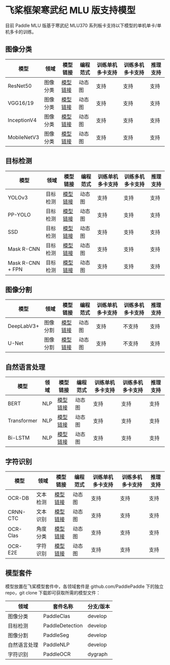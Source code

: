 
# 飞桨框架寒武纪 MLU 版支持模型

目前 Paddle MLU 版基于寒武纪 MLU370 系列板卡支持以下模型的单机单卡/单机多卡的训练。

## 图像分类

| 模型               | 领域     | 模型链接                                                   | 编程范式      |  训练单机多卡支持  | 训练多机多卡支持  | 推理支持 |
| ----------------- | -------- | ------------------------------------------------------------ | ------------- | -------------- | -------------- | -------------- |
| ResNet50  | 图像分类 | [模型链接](https://github.com/PaddlePaddle/PaddleClas/blob/develop/ppcls/configs/ImageNet/ResNet/ResNet50.yaml) |  动态图  | 支持 | 支持 | 支持 |
| VGG16/19 | 图像分类 | [模型链接](https://github.com/PaddlePaddle/PaddleClas/blob/develop/ppcls/configs/ImageNet/VGG/VGG16.yaml) |  动态图  | 支持 | 支持 | 支持 |
| InceptionV4 | 图像分类 | [模型链接](https://github.com/PaddlePaddle/PaddleClas/blob/develop/ppcls/configs/ImageNet/Inception/InceptionV4.yaml) |  动态图  | 支持 | 支持 | 支持 |
| MobileNetV3 | 图像分类 | [模型链接](https://github.com/PaddlePaddle/PaddleClas/blob/develop/ppcls/configs/ImageNet/MobileNetV3/MobileNetV3_large_x1_0.yaml) |  动态图  | 支持 | 支持 | 支持 |


## 目标检测

| 模型               | 领域     | 模型链接                                                   | 编程范式      |  训练单机多卡支持  | 训练多机多卡支持  | 推理支持 |
| ----------------- | -------- | ------------------------------------------------------------ | ------------- | -------------- | -------------- | -------------- |
| YOLOv3  | 目标检测 | [模型链接](https://github.com/PaddlePaddle/PaddleDetection/tree/develop/configs/yolov3) |  动态图  | 支持 | 支持 | 支持 |
| PP-YOLO | 目标检测 | [模型链接](https://github.com/PaddlePaddle/PaddleDetection/tree/develop/configs/ppyolo) |  动态图  | 支持 | 支持 | 支持 |
| SSD | 目标检测 | [模型链接](https://github.com/PaddlePaddle/PaddleDetection/tree/develop/configs/ssd) |  动态图  | 支持 | 支持 | 支持 |
| Mask R-CNN  | 目标检测 | [模型链接](https://github.com/PaddlePaddle/PaddleDetection/tree/develop/configs/mask_rcnn) |  动态图  | 支持 | 支持 | 支持 |
| Mask R-CNN + FPN  | 目标检测 | [模型链接](https://github.com/PaddlePaddle/PaddleDetection/tree/develop/configs/mask_rcnn) |  动态图  | 支持 | 支持 | 支持 |


## 图像分割

| 模型               | 领域     | 模型链接                                                   | 编程范式      |  训练单机多卡支持  | 训练多机多卡支持  | 推理支持 |
| ----------------- | -------- | ------------------------------------------------------------ | ------------- | -------------- | -------------- | -------------- |
| DeepLabV3+ | 图像分割 | [模型链接](https://github.com/PaddlePaddle/PaddleSeg/tree/develop/configs/deeplabv3p) |  动态图  | 支持 | 不支持 | 支持 |
| U-Net | 图像分割 | [模型链接](https://github.com/PaddlePaddle/PaddleSeg/tree/develop/configs/unet) |  动态图  | 支持 | 不支持 | 支持 |

## 自然语言处理

| 模型               | 领域     | 模型链接                                                   | 编程范式      |  训练单机多卡支持  | 训练多机多卡支持  | 推理支持 |
| ----------------- | -------- | ------------------------------------------------------------ | ------------- | -------------- | -------------- | -------------- |
| BERT | NLP | [模型链接](https://github.com/PaddlePaddle/PaddleNLP/tree/develop/examples/language_model/bert) |  动态图  | 支持 | 支持 | 支持 |
| Transformer | NLP | [模型链接](https://github.com/PaddlePaddle/PaddleNLP/tree/develop/examples/machine_translation/transformer) |  动态图  | 支持 | 支持 | 支持 |
| Bi-LSTM | NLP | [模型链接](https://github.com/PaddlePaddle/PaddleNLP/tree/develop/examples/text_classification/rnn) |  动态图  | 支持 | 支持 | 支持 |


## 字符识别

| 模型               | 领域     | 模型链接                                                   | 编程范式      |  训练单机多卡支持  | 训练多机多卡支持  | 推理支持 |
| ----------------- | -------- | ------------------------------------------------------------ | ------------- | -------------- | -------------- | -------------- |
| OCR-DB | 文本检测 | [模型链接](https://github.com/PaddlePaddle/PaddleOCR/blob/dygraph/doc/doc_ch/detection.md) |  动态图  | 支持 | 支持 | 支持 |
| CRNN-CTC | 文本识别 | [模型链接](https://github.com/PaddlePaddle/PaddleOCR/blob/dygraph/doc/doc_ch/recognition.md) |  动态图  | 支持 | 支持 | 支持 |
| OCR-Clas | 角度分类 | [模型链接](https://github.com/PaddlePaddle/PaddleOCR/blob/dygraph/doc/doc_ch/angle_class.md) |  动态图  | 支持 | 支持 | 支持 |
| OCR-E2E | 字符识别 | [模型链接](https://github.com/PaddlePaddle/PaddleOCR/blob/dygraph/doc/doc_ch/pgnet.md) |  动态图  | 支持 | 支持 | 支持 |


## 模型套件

模型放置在飞桨模型套件中，各领域套件是 github.com/PaddlePaddle 下的独立 repo，git clone 下载即可获取所需的模型文件：

| 领域        | 套件名称        | 分支/版本        |
| ----------- | --------------- | ---------------- |
| 图像分类     | PaddleClas      | develop          |
| 目标检测     | PaddleDetection | develop          |
| 图像分割     | PaddleSeg       | develop          |
| 自然语言处理  | PaddleNLP       | develop          |
| 字符识别     | PaddleOCR       | dygraph          |
